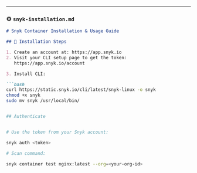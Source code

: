 
---

### ⚙️ `snyk-installation.md`

```markdown
# Snyk Container Installation & Usage Guide

## 🔧 Installation Steps

1. Create an account at: https://app.snyk.io
2. Visit your CLI setup page to get the token:  
   https://app.snyk.io/account

3. Install CLI:

```bash
curl https://static.snyk.io/cli/latest/snyk-linux -o snyk
chmod +x snyk
sudo mv snyk /usr/local/bin/


## Authenticate


# Use the token from your Snyk account:

snyk auth <token>

# Scan command:

snyk container test nginx:latest --org=<your-org-id>
